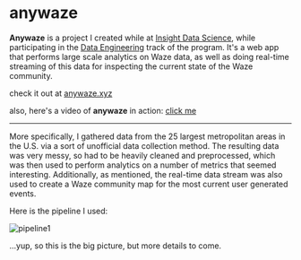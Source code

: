 # anywaze

**Anywaze** is a project I created while at [Insight Data Science](http://insightdatascience.com), while participating in the [Data Engineering](http://insightdataengineering.com) track of the program.  It's a web app that performs large scale analytics on Waze data, as well as doing real-time streaming of this data for inspecting the current state of the Waze community.  

check it out at [anywaze.xyz](http://anywaze.xyz)

also, here's a video of **anywaze** in action: [click me](https://www.youtube.com/embed/z166DG1ZCKE)

_________________________________________________________

More specifically, I gathered data from the 25 largest metropolitan areas in the U.S. via a sort of unofficial data collection method.  The resulting data was very messy, so had to be heavily cleaned and preprocessed, which was then used to perform analytics on a number of metrics that seemed interesting.  Additionally, as mentioned, the real-time data stream was also used to create a Waze community map for the most current user generated events.

Here is the pipeline I used:

![pipeline1](https://github.com/jgors/anywaze/blob/master/misc/pipeline1.png)

...yup, so this is the big picture, but more details to come.
